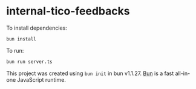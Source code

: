 # internal-tico-feedbacks

To install dependencies:

```bash
bun install
```

To run:

```bash
bun run server.ts
```

This project was created using `bun init` in bun v1.1.27. [Bun](https://bun.sh) is a fast all-in-one JavaScript runtime.
